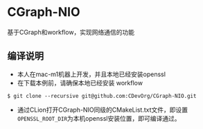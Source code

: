 # CGraph-NIO
基于CGraph和workflow，实现网络通信的功能

## 编译说明

* 本人在mac-m1机器上开发，并且本地已经安装openssl
* 在下载本例前，请确保本地已经安装 workflow
```
$ git clone --recursive git@github.com:CDevOrg/CGraph-NIO.git
```
* 通过CLion打开CGraph-NIO同级的CMakeList.txt文件，即设置`OPENSSL_ROOT_DIR`为本机openssl安装位置，即可编译通过。
